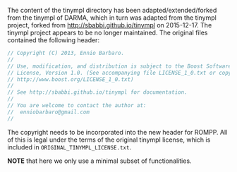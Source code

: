 The content of the tinympl directory has been adapted/extended/forked 
from the tinympl of DARMA, which in turn was adapted from 
the tinympl project, forked from http://sbabbi.github.io/tinympl
on 2015-12-17.  The tinympl project appears to be no longer maintained. 
The original files contained the following header:

```c++
// Copyright (C) 2013, Ennio Barbaro.
//
// Use, modification, and distribution is subject to the Boost Software
// License, Version 1.0. (See accompanying file LICENSE_1_0.txt or copy at
// http://www.boost.org/LICENSE_1_0.txt)
//
// See http://sbabbi.github.io/tinympl for documentation.
//
// You are welcome to contact the author at:
//  enniobarbaro@gmail.com
//
```

The copyright needs to be incorporated into the new header for ROMPP. 
All of this is legal under the terms of the original tinympl license, 
which is included in  `ORIGINAL_TINYMPL_LICENSE.txt`.

**NOTE** that here we only use a minimal subset of functionalities.